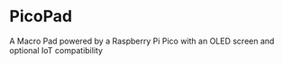# PicoPad
A Macro Pad powered by a Raspberry Pi Pico with an OLED screen and optional IoT compatibility
